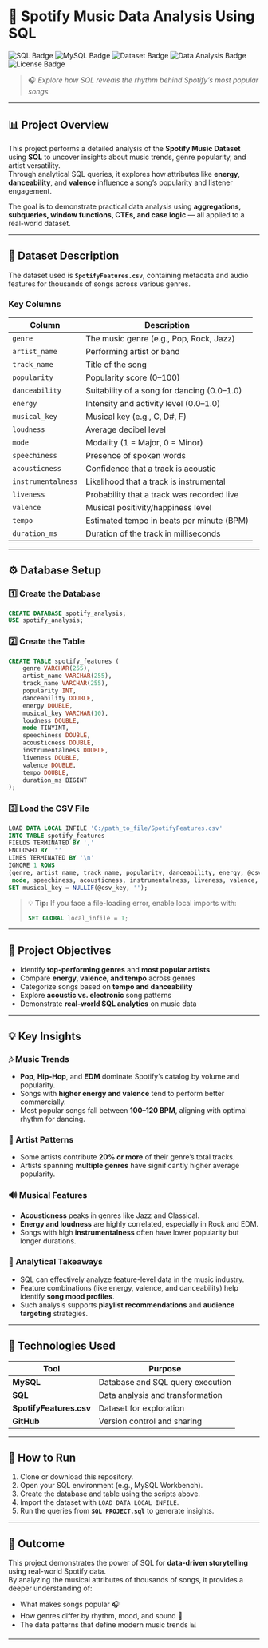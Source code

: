 # 🎵 Spotify Music Data Analysis Using SQL  

![SQL Badge](https://img.shields.io/badge/Language-SQL-blue?logo=postgresql&logoColor=white)
![MySQL Badge](https://img.shields.io/badge/Database-MySQL-orange?logo=mysql&logoColor=white)
![Dataset Badge](https://img.shields.io/badge/Dataset-SpotifyFeatures.csv-green?logo=spotify&logoColor=white)
![Data Analysis Badge](https://img.shields.io/badge/Focus-Data%20Analysis-purple?logo=tableau&logoColor=white)
![License Badge](https://img.shields.io/badge/License-Open--Source-brightgreen)

> 🎧 *Explore how SQL reveals the rhythm behind Spotify’s most popular songs.*

---

## 📊 Project Overview
This project performs a detailed analysis of the **Spotify Music Dataset** using **SQL** to uncover insights about music trends, genre popularity, and artist versatility.  
Through analytical SQL queries, it explores how attributes like **energy**, **danceability**, and **valence** influence a song’s popularity and listener engagement.  

The goal is to demonstrate practical data analysis using **aggregations, subqueries, window functions, CTEs, and case logic** — all applied to a real-world dataset.  

---

## 🧩 Dataset Description  
The dataset used is **`SpotifyFeatures.csv`**, containing metadata and audio features for thousands of songs across various genres.  

### **Key Columns**
| Column | Description |
|---------|-------------|
| `genre` | The music genre (e.g., Pop, Rock, Jazz) |
| `artist_name` | Performing artist or band |
| `track_name` | Title of the song |
| `popularity` | Popularity score (0–100) |
| `danceability` | Suitability of a song for dancing (0.0–1.0) |
| `energy` | Intensity and activity level (0.0–1.0) |
| `musical_key` | Musical key (e.g., C, D#, F) |
| `loudness` | Average decibel level |
| `mode` | Modality (1 = Major, 0 = Minor) |
| `speechiness` | Presence of spoken words |
| `acousticness` | Confidence that a track is acoustic |
| `instrumentalness` | Likelihood that a track is instrumental |
| `liveness` | Probability that a track was recorded live |
| `valence` | Musical positivity/happiness level |
| `tempo` | Estimated tempo in beats per minute (BPM) |
| `duration_ms` | Duration of the track in milliseconds |

---

## ⚙️ Database Setup  

### **1️⃣ Create the Database**
```sql
CREATE DATABASE spotify_analysis;
USE spotify_analysis;
```

### **2️⃣ Create the Table**
```sql
CREATE TABLE spotify_features (
    genre VARCHAR(255),
    artist_name VARCHAR(255),
    track_name VARCHAR(255),
    popularity INT,
    danceability DOUBLE,
    energy DOUBLE,
    musical_key VARCHAR(10),
    loudness DOUBLE,
    mode TINYINT,
    speechiness DOUBLE,
    acousticness DOUBLE,
    instrumentalness DOUBLE,
    liveness DOUBLE,
    valence DOUBLE,
    tempo DOUBLE,
    duration_ms BIGINT
);
```

### **3️⃣ Load the CSV File**
```sql
LOAD DATA LOCAL INFILE 'C:/path_to_file/SpotifyFeatures.csv'
INTO TABLE spotify_features
FIELDS TERMINATED BY ','
ENCLOSED BY '"'
LINES TERMINATED BY '\n'
IGNORE 1 ROWS
(genre, artist_name, track_name, popularity, danceability, energy, @csv_key, loudness,
 mode, speechiness, acousticness, instrumentalness, liveness, valence, tempo, duration_ms)
SET musical_key = NULLIF(@csv_key, '');
```

> 💡 **Tip:** If you face a file-loading error, enable local imports with:  
> ```sql
> SET GLOBAL local_infile = 1;
> ```

---

## 🎯 Project Objectives  
- Identify **top-performing genres** and **most popular artists**  
- Compare **energy, valence, and tempo** across genres  
- Categorize songs based on **tempo and danceability**  
- Explore **acoustic vs. electronic** song patterns  
- Demonstrate **real-world SQL analytics** on music data  

---

## 💡 Key Insights  

### 🎶 Music Trends  
- **Pop**, **Hip-Hop**, and **EDM** dominate Spotify’s catalog by volume and popularity.  
- Songs with **higher energy and valence** tend to perform better commercially.  
- Most popular songs fall between **100–120 BPM**, aligning with optimal rhythm for dancing.  

### 🎤 Artist Patterns  
- Some artists contribute **20% or more** of their genre’s total tracks.  
- Artists spanning **multiple genres** have significantly higher average popularity.  

### 🔊 Musical Features  
- **Acousticness** peaks in genres like Jazz and Classical.  
- **Energy and loudness** are highly correlated, especially in Rock and EDM.  
- Songs with high **instrumentalness** often have lower popularity but longer durations.  

### 🧠 Analytical Takeaways  
- SQL can effectively analyze feature-level data in the music industry.  
- Feature combinations (like energy, valence, and danceability) help identify **song mood profiles**.  
- Such analysis supports **playlist recommendations** and **audience targeting** strategies.  

---

## 🧰 Technologies Used  
| Tool | Purpose |
|------|----------|
| **MySQL** | Database and SQL query execution |
| **SQL** | Data analysis and transformation |
| **SpotifyFeatures.csv** | Dataset for exploration |
| **GitHub** | Version control and sharing |


---

## 🚀 How to Run  
1. Clone or download this repository.  
2. Open your SQL environment (e.g., MySQL Workbench).  
3. Create the database and table using the scripts above.  
4. Import the dataset with `LOAD DATA LOCAL INFILE`.  
5. Run the queries from **`SQL PROJECT.sql`** to generate insights.  

---

## 🏁 Outcome  
This project demonstrates the power of SQL for **data-driven storytelling** using real-world Spotify data.  
By analyzing the musical attributes of thousands of songs, it provides a deeper understanding of:  
- What makes songs popular 🎧  
- How genres differ by rhythm, mood, and sound 🎵  
- The data patterns that define modern music trends 📊  

---

